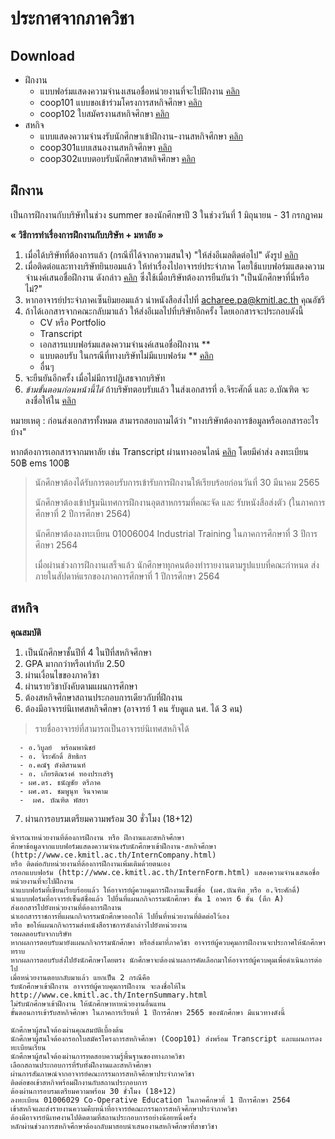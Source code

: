 # ประกาศจากภาควิชา

## Download
- ฝึกงาน
  - แบบฟอร์มแสดงความจำนงเสนอชื่อหน่วยงานที่จะไปฝึกงาน [คลิก](https://drive.google.com/file/d/1VAk8_UAhd6AV7yMHqZboj-9D0pK1EOZk/view)
  - coop101 แบบขอเข้าร่วมโครงการสหกิจศึกษา [คลิก](https://drive.google.com/file/d/11oTfZnaghYP1A9_ug3dn0ZtsYzbU0Wpb/view)
  - coop102 ใบสมัครงานสหกิจศึกษา [คลิก](https://drive.google.com/file/d/1rJSAxwLau2FR2I-YGjPlJY2frog2LsvZ/view)
- สหกิจ
  - แบบแสดงความจํานงรับนักศึกษาเข้าฝึกงาน-งานสหกิจศึกษา [คลิก](https://drive.google.com/file/d/1rKcwT6tFSbPEj4VImBDL1DCfzqnuwUkL/view)
  - coop301แบบเสนองานสหกิจศึกษา [คลิก](https://drive.google.com/file/d/1UkZmKkyC_iTqPrTTp5QOW-F3506LZRQ4/view)
  - coop302แบบตอบรับนักศึกษาสหกิจศึกษา [คลิก](https://drive.google.com/file/d/1-CMpPuTsiCrUUav6SAoICx2udpDFc62I/view)

## ฝึกงาน 
เป็นการฝึกงานกับบริษัทในช่วง summer ของนักศึกษาปี 3 ในช่วงวันที่ 1 มิถุนายน - 31 กรกฏาคม


**« วิธีการทำเรื่องการฝึกงานกับบริษัท + มหาลัย »**
1. เมื่อได้บริษัทที่ต้องการแล้ว (กรณีที่ได้จากความสนใจ) "ให้ส่งอีเมลติดต่อไป" ดังรูป [คลิก](https://github.com/TKishioru/KMITL/blob/main/0_Other/Document/%E0%B8%95%E0%B8%B1%E0%B8%A7%E0%B8%AD%E0%B8%A2%E0%B9%88%E0%B8%B2%E0%B8%87%E0%B8%AD%E0%B8%B5%E0%B9%80%E0%B8%A1%E0%B8%A5.jpg)
2. เมื่อติดต่อและทางบริษัทยินยอมแล้ว ให้ทำเรื่องไปอาจารย์ประจำภาค โดยใช้แบบฟอร์มแสดงความจำนงค์เสนอชื่อฝึกงาน ดังกล่าว [คลิก](https://github.com/TKishioru/KMITL/blob/main/0_Other/Document/%E0%B9%81%E0%B8%9A%E0%B8%9A%E0%B8%9F%E0%B8%AD%E0%B8%A3%E0%B9%8C%E0%B8%A1%E0%B9%81%E0%B8%AA%E0%B8%94%E0%B8%87%E0%B8%84%E0%B8%A7%E0%B8%B2%E0%B8%A1%E0%B8%88%E0%B8%B3%E0%B8%99%E0%B8%87%E0%B8%84%E0%B9%8C%E0%B9%80%E0%B8%AA%E0%B8%99%E0%B8%AD%E0%B8%8A%E0%B8%B7%E0%B9%88%E0%B8%AD%E0%B8%9D%E0%B8%B6%E0%B8%81%E0%B8%87%E0%B8%B2%E0%B8%99.doc) ซึ่งใช้เมื่อบริษัทต้องการยืนยันว่า "เป็นนักศึกษาที่นี่หรือไม่?"
3. หากอาจารย์ประจำภาคเซ็นยิมยอมแล้ว นำหนังสือส่งไปที่ acharee.pa@kmitl.ac.th คุณอัชรี
4. ถ้าได้เอกสารจากคณะกลับมาแล้ว ให้ส่งอีเมลไปที่บริษัทอีกครั้ง โดยเอกสารจะประกอบดังนี้
    - CV หรือ Portfolio
    - Transcript
    - เอกสารแบบฟอร์มแสดงความจำนงค์เสนอชื่อฝึกงาน **
    - แบบตอบรับ ในกรณีที่ทางบริษัทไม่มีแบบฟอร์ม ** [คลิก](https://github.com/TKishioru/KMITL/blob/main/0_Other/Document/%E0%B9%81%E0%B8%9A%E0%B8%9A%E0%B8%95%E0%B8%AD%E0%B8%9A%E0%B8%A3%E0%B8%B1%E0%B8%9A.docx)
    - อื่นๆ
5. จะยืนยันอีกครั้ง เมื่อไม่มีการปฏิเสธจากบริษัท
6. *ข้ามขั้นตอนก่อนหน้านี้ได้* ถ้าบริษัทตอบรับแล้ว ในส่งเอกสารที่ อ.จิระศักดิ์ และ อ.บัณฑิต จะลงชื่อให้ใน [คลิก](http://www.ce.kmitl.ac.th/InternSummary.html)

หมายเหตุ : ก่อนส่งเอกสารทั้งหมด สามารถสอบถามได้ว่า "ทางบริษัทต้องการข้อมูลหรือเอกสารอะไรบ้าง"

หากต้องการเอกสารจากมหาลัย เช่น Transcript ผ่านทางออนไลน์ [คลิก](https://drive.google.com/file/d/1bNekSLwtInmBvQUyLLCVJgLCUcsb27cB/view) โดยมีค่าส่ง ลงทะเบียน 50฿ ems 100฿

> นักศึกษาต้องได้รับการตอบรับการเข้ารับการฝึกงานให้เรียบร้อยก่อนวันที่ 30 มีนาคม 2565
> 
> นักศึกษาต้องเข้าปฐมนิเทศการฝึกงานอุตสาหกรรมที่คณะจัด และ รับหนังสือส่งตัว (ในภาคการศึกษาที่ 2 ปีการศึกษา 2564)
> 
> นักศึกษาต้องลงทะเบียน 01006004 Industrial Training ในภาคการศึกษาที่ 3 ปีการศึกษา 2564
> 
> เมื่อผ่านช่วงการฝึกงานเสร็จแล้ว นักศึกษาทุกคนต้องทำรายงานตามรูปแบบที่คณะกำหนด ส่งภายในสัปดาห์แรกของภาคการศึกษาที่ 1 ปีการศึกษา 2564 

## สหกิจ

**คุณสมบัติ**
1. เป็นนักศึกษาชั้นปีที่ 4 ในปีที่สหกิจศึกษา
2. GPA มากกว่าหรือเท่ากับ 2.50
3. ผ่านเงื่อนไขของภาควิชา
4. ผ่านรายวิชาบังคับตามแผนการศึกษา
5. ต้องสหกิจศึกษาสถานประกอบการเดียวกับที่ฝึกงาน
6. ต้องมีอาจารย์นิเทศสหกิจศึกษา (อาจารย์ 1 คน รับดูแล นศ. ได้ 3 คน)
 > รายชื่ออาจารย์ที่สามารถเป็นอาจารย์นิเทศสหกิจได้
 ```
   - อ.วิบูลย์  พร้อมพานิชย์
   - อ. จิระศักดิ์ สิทธิกร
   - อ.คณัฐ ตังติสานนท์
   - อ. เกียรติณรงค์ ทองประเสริฐ
   - ผศ.ดร. ธนัญชัย ตรีภาค
   - ผศ.ดร. ชมพูนุท จินจาคาม
   -  ผศ. บัณฑิต พัสยา
 ```
7. ผ่านการอบรมเตรียมความพร้อม 30 ชั่วโมง (18+12)

```
พิจารณาหน่วยงานที่ต้องการฝึกงาน หรือ ฝึกงานและสหกิจศึกษา
ศึกษาข้อมูลจากแบบฟอร์มแสดงความจํานงรับนักศึกษาเข้าฝึกงาน-สหกิจศึกษา (http://www.ce.kmitl.ac.th/InternCompany.html)
หรือ ติดต่อกับหน่วยงานที่ต้องการฝึกงานเพิ่มเติมด้วยตนเอง
กรอกแบบฟอร์ม (http://www.ce.kmitl.ac.th/InternForm.html) แสดงความจำนงเสนอชื่อหน่วยงานที่จะไปฝึกงาน
นำแบบฟอร์มที่เขียนเรียบร้อยแล้ว ให้อาจารย์ผู้ควบคุมการฝึกงานเซ็นต์ชื่อ (ผศ.บัณฑิต หรือ อ.จิระศักดิ์)
นำแบบฟอร์มที่อาจารย์เซ็นต์ชื่อแล้ว ไปยื่นที่แผนกกิจกรรมนักศึกษา ชั้น 1 อาคาร 6 ชั้น (ตึก A)
ส่งเอกสารไปยังหน่วยงานที่ต้องการฝึกงาน
นำเอกสารราชการที่แผนกกิจกรรมนักศึกษาออกให้ ไปยื่นที่หน่วยงานที่ติดต่อไว้เอง
หรือ ขอให้แผนกกิจกรรมส่งหนังสือราชการดังกล่าวไปยังหน่วยงาน
รอผลตอบรับจากบริษัท
หากผลการตอบรับมายังแผนกกิจกรรมนักศึกษา หรือส่งมาที่ภาควิชา อาจารย์ผู้ควบคุมการฝึกงานจะประกาศให้นักศึกษาทราบ
หากผลการตอบรับส่งไปยังนักศึกษาโดยตรง นักศึกษาจะต้องนำผลการคัดเลือกมาให้อาจารย์ผู้ควบคุมเพื่อดำเนินการต่อไป
เมื่อหน่วยงานตอบกลับมาแล้ว แยกเป็น 2 กรณีคือ
รับนักศึกษาเข้าฝึกงาน อาจารย์ผู้ควบคุมการฝึกงาน จะลงชื่อให้ใน http://www.ce.kmitl.ac.th/InternSummary.html
ไม่รับนักศึกษาเข้าฝึกงาน ให้นักศึกษาหาหน่วยงานอื่นแทน
ขั้นตอนการเข้ารับสหกิจศึกษา ในภาคการเรียนที่ 1 ปีการศึกษา 2565 ของนักศึกษา มีแนวทางดังนี้

นักศึกษาผู้สนใจต้องผ่านคุณสมบัติเบื้องต้น
นักศึกษาผู้สนใจต้องกรอกใบสมัครโครงการสหกิจศึกษา (Coop101) ส่งพร้อม Transcript และแผนการลงทะเบียนเรียน
นักศึกษาผู้สนใจต้องผ่านการทดสอบความรู้พื้นฐานของทางภาควิชา
เลือกสถานประกอบการที่รับทั้งฝึกงานและสหกิจศึกษา
ผ่านการสัมภาษณ์จากอาจารย์คณะกรรมการสหกิจศึกษาประจำภาควิชา
ติดต่อขอเข้าสหกิจพร้อมฝึกงานกับสถานประกอบการ
ต้องผ่านการอบรมเตรียมความพร้อม 30 ชั่วโมง (18+12)
ลงทะเบียน 01006029 Co-Operative Education ในภาคศึกษาที่ 1 ปีการศึกษา 2564
เข้าสหกิจและส่งรายงานความคืบหน้าที่อาจารย์คณะกรรมการสหกิจศึกษาประจำภาควิชา
ต้องมีอาจารย์นิเทศงานไปติดตามที่สถานประกอบการอย่างน้อยหนึ่งครั้ง
หลักผ่านช่วงการสหกิจศึกษาต้องกลับมาสอบนำเสนองานสหกิจศึกษาที่สาขาวิชา
```
